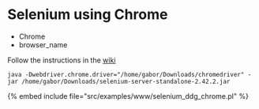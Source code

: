 # Selenium using Chrome

* Chrome
* browser_name

Follow the instructions in the [wiki](https://github.com/gempesaw/Selenium-Remote-Driver/wiki/Chrome-browser-automation)

```
java -Dwebdriver.chrome.driver="/home/gabor/Downloads/chromedriver" -jar /home/gabor/Downloads/selenium-server-standalone-2.42.2.jar
```

{% embed include file="src/examples/www/selenium_ddg_chrome.pl" %}




